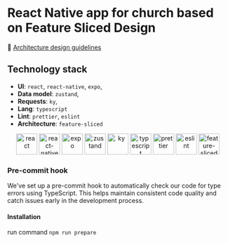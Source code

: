 # React Native app for church based on Feature Sliced Design

🍰 [Architecture design guidelines](https://feature-sliced.design/)

## Technology stack

- **UI**: `react`, `react-native`, `expo`,
- **Data model**: `zustand`,
- **Requests**: `ky`,
- **Lang**: `typescript`
- **Lint**: `prettier`, `eslint`
- **Architecture**: `feature-sliced`

<div align="center">
<img title="react" alt="react" height=48 src="https://raw.githubusercontent.com/yurijserrano/Github-Profile-Readme-Logos/master/frameworks/react.svg"/>
<img title="react-native" alt="react-native" height=48 src="https://reactnative.dev/img/favicon.ico"/>
<img title="expo" alt="expo" height=48 src="https://static.expo.dev/static/favicons/favicon-light-48x48.png"/>
<img title="zustand" alt="zustand" height=48 src="https://repository-images.githubusercontent.com/180328715/fca49300-e7f1-11ea-9f51-cfd949b31560"/>
<img title="ky" alt="ky" height=48 src="https://raw.githubusercontent.com/sindresorhus/ky/356d61c1534c9dc2cfb8ce1c1ff5c4832579e11b/media/logo.svg"/>
<img title="typescript" alt="typescript" height=48 src="https://raw.githubusercontent.com/remojansen/logo.ts/master/ts.png"/>
<img title="prettier" alt="prettier" height=48 src="https://prettier.io/icon.png"/>
<img title="eslint" alt="eslint" height=48 src="https://eslint.org/favicon.ico"/>
<img title="feature-sliced" alt="feature-sliced" height=48 src="https://avatars.githubusercontent.com/u/60469024?s=200&v=4"/>
</div>

### Pre-commit hook

We've set up a pre-commit hook to automatically check our code for type errors using TypeScript. This helps maintain consistent code quality and catch issues early in the development process.

#### Installation

run command `npm run prepare`
  
